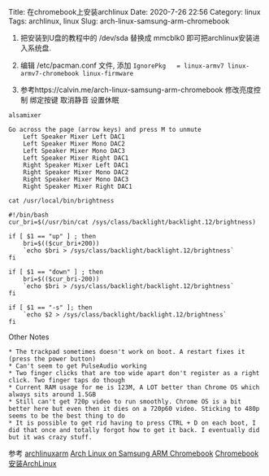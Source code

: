 Title: 在chromebook上安装archlinux
Date: 2020-7-26 22:56
Category: linux
Tags: archlinux, linux
Slug: arch-linux-samsung-arm-chromebook


1. 把安装到U盘的教程中的 /dev/sda 替换成 mmcblk0 即可把archlinux安装进入系统盘.

2. 编辑 /etc/pacman.conf 文件, 添加 `IgnorePkg   = linux-armv7 linux-armv7-chromebook linux-firmware`

3. 参考https://calvin.me/arch-linux-samsung-arm-chromebook 修改亮度控制 绑定按键 取消静音 设置休眠

```
alsamixer

Go across the page (arrow keys) and press M to unmute
    Left Speaker Mixer Left DAC1
    Left Speaker Mixer Mono DAC2
    Left Speaker Mixer Mono DAC3
    Left Speaker Mixer Right DAC1
    Right Speaker Mixer Left DAC1
    Right Speaker Mixer Mono DAC2
    Right Speaker Mixer Mono DAC3
    Right Speaker Mixer Right DAC1
```


```
cat /usr/local/bin/brightness

#!/bin/bash
cur_bri=$(/usr/bin/cat /sys/class/backlight/backlight.12/brightness)

if [ $1 == "up" ] ; then
    bri=$(($cur_bri+200))
    `echo $bri > /sys/class/backlight/backlight.12/brightness`
fi

if [ $1 == "down" ] ; then
    bri=$(($cur_bri-200))
    `echo $bri > /sys/class/backlight/backlight.12/brightness`
fi

if [ $1 == "-s" ]; then
    `echo $2 > /sys/class/backlight/backlight.12/brightness`
fi
```

Other Notes
```
* The trackpad sometimes doesn't work on boot. A restart fixes it (press the power button)
* Can't seem to get PulseAudio working
* Two finger clicks that are too wide apart don't register as a right click. Two finger taps do though
* Current RAM usage for me is 123M, A LOT better than Chrome OS which always sits around 1.5GB
* Still can't get 720p video to run smoothly. Chrome OS is a bit better here but even then it dies on a 720p60 video. Sticking to 480p seems to be the best thing to do
* It is possible to get rid having to press CTRL + D on each boot, I did that once and totally forgot how to get it back. I eventually did but it was crazy stuff.
```


参考
[archlinuxarm](https://archlinuxarm.org/platforms/armv7/samsung/samsung-chromebook)
[Arch Linux on Samsung ARM Chromebook](https://calvin.me/arch-linux-samsung-arm-chromebook)
[Chromebook安装ArchLinux](https://www.cnblogs.com/ouyangsong/p/9348163.html)

